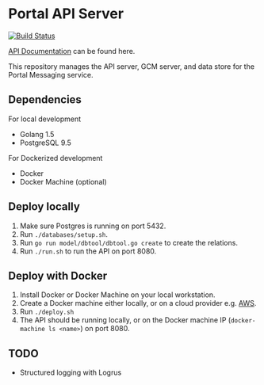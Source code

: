 Portal API Server
==

[![Build Status](https://build.portalmessaging.com/api/badges/backend/portal-server/status.svg)](https://build.portalmessaging.com/backend/portal-server)

[API Documentation](http://52.89.157.164:8000/) can be found here.

This repository manages the API server, GCM server, and data store for the Portal Messaging service.

## Dependencies

For local development

- Golang 1.5
- PostgreSQL 9.5

For Dockerized development

- Docker
- Docker Machine (optional)

## Deploy locally

1. Make sure Postgres is running on port 5432.
2. Run `./databases/setup.sh`.
3. Run `go run model/dbtool/dbtool.go create` to create the relations.
4. Run `./run.sh` to run the API on port 8080.

## Deploy with Docker

1. Install Docker or Docker Machine on your local workstation.
2. Create a Docker machine either locally, or on a cloud provider e.g. [AWS](https://docs.docker.com/machine/drivers/aws/).
3. Run `./deploy.sh`
4. The API should be running locally, or on the Docker machine IP (`docker-machine ls <name>`) on port 8080.

## TODO

- Structured logging with Logrus
